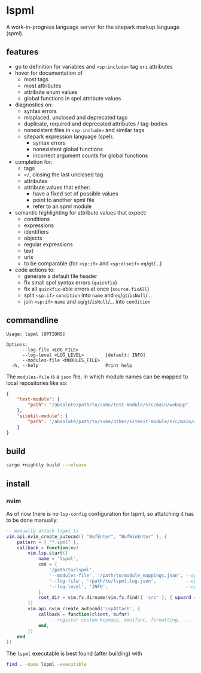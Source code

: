 # lspml

A work-in-progress language server for the sitepark markup language (spml).

## features

- go to definition for variables and `<sp:include>` tag `uri` attributes
- hover for documentation of
    - most tags
    - most attributes
    - attribute enum values
    - global functions in spel attribute values
- diagnostics on:
    - syntax errors
    - misplaced, unclosed and deprecated tags
    - duplicate, required and deprecated attributes / tag-bodies
    - nonexistent files in `<sp:include>` and similar tags
    - sitepark expression language (spel):
        - syntax errors
        - nonexistent global functions
        - incorrect argument counts for global functions
- completion for:
    - tags
    - `</`, closing the last unclosed tag
    - attributes
    - attribute values that either:
        - have a fixed set of possible values
        - point to another spml file
        - refer to an spml module
- semantic highlighting for attribute values that expect:
    - conditions
    - expressions
    - identifiers
    - objects
    - regular expressions
    - text
    - uris
    - to be comparable (for `<sp:if>` and `<sp:elseif>` `eq`/`gt`/...)
- code actions to:
    - generate a default file header
    - fix small spel syntax errors (`quickfix`)
    - fix all `quickfix`-able errors at once (`source.fixAll`)
    - split `<sp:if>` `condition` into `name` and `eq`/`gt`/`isNull`/...
    - join `<sp:if>` `name` and `eq`/`gt`/`isNull`/... into `condition`

## commandline

```
Usage: lspml [OPTIONS]

Options:
      --log-file <LOG_FILE>
      --log-level <LOG_LEVEL>        [default: INFO]
      --modules-file <MODULES_FILE>
  -h, --help                         Print help
```

The `modules-file` is a `json` file, in which module names can be mapped to local repositories like so:
```json
{
    "test-module": {
        "path": "/absolute/path/to/some/test-module/src/main/webapp"
    },
    "sitekit-module": {
        "path": "/absolute/path/to/some/other/sitekit-module/src/main/webapp"
    }
}
```

## build

```bash
cargo +nightly build --release
```

## install

### nvim

As of now there is no `lsp-config` configuration for lspml, so attatching it has to be done manually:
```lua
-- manually attach lspml ls
vim.api.nvim_create_autocmd({ "BufEnter", "BufWinEnter" }, {
    pattern = { "*.spml" },
    callback = function(ev)
        vim.lsp.start({
            name = 'lspml',
            cmd = {
                '/path/to/lspml',
                '--modules-file', '/path/to/module_mappings.json', --optional
                '--log-file', '/path/to/lspml.log.json',           --optional
                '--log-level', 'INFO',                             --optional
            },
            root_dir = vim.fs.dirname(vim.fs.find({ 'src' }, { upward = true })[1]),
        })
        vim.api.nvim_create_autocmd('LspAttach', {
            callback = function(client, bufnr)
                -- register custom keymaps, omnifunc, formatting, ...
            end,
        })
    end
})
```

The `lspml` executable is best found (after building) with

```bash
find . -name lspml -executable
```

